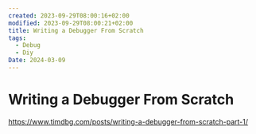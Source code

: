 ```yaml
---
created: 2023-09-29T08:00:16+02:00
modified: 2023-09-29T08:00:21+02:00
title: Writing a Debugger From Scratch
tags:
  - Debug
  - Diy
Date: 2024-03-09
---
```


# Writing a Debugger From Scratch

<https://www.timdbg.com/posts/writing-a-debugger-from-scratch-part-1/>
